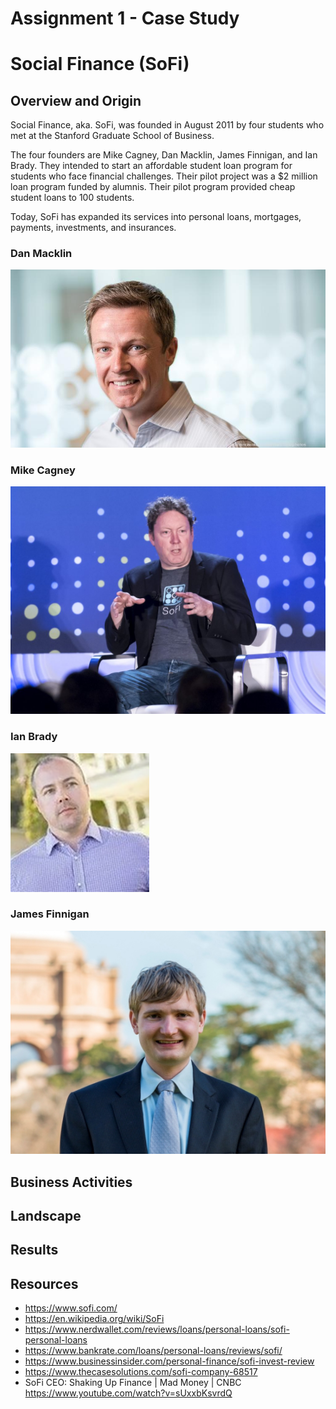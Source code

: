 # Assignment 1 - Case Study
# Social Finance (SoFi)

## Overview and Origin

Social Finance, aka. SoFi, was founded in August 2011 by four students who met at the Stanford Graduate School of Business.

The four founders are Mike Cagney, Dan Macklin, James Finnigan, and Ian Brady. They intended to start an affordable student loan program for students who face financial challenges. Their pilot project was a $2 million loan program funded by alumnis. Their pilot program provided cheap student loans to 100 students.

Today, SoFi has expanded its services into personal loans, mortgages, payments, investments, and insurances.

### Dan Macklin
![alt text](https://github.com/psanpitak/FinTech_Class/blob/main/Assignment1-Case_Study/danmacklin.jpg)

### Mike Cagney
![alt text](https://github.com/psanpitak/FinTech_Class/blob/main/Assignment1-Case_Study/mikecagney.jpg)

### Ian Brady
![alt text](https://github.com/psanpitak/FinTech_Class/blob/main/Assignment1-Case_Study/ianbrady.png)

### James Finnigan
![alt text](https://github.com/psanpitak/FinTech_Class/blob/main/Assignment1-Case_Study/jimfinnigan.jpg)


## Business Activities

## Landscape

## Results


## Resources
- https://www.sofi.com/
- https://en.wikipedia.org/wiki/SoFi
- https://www.nerdwallet.com/reviews/loans/personal-loans/sofi-personal-loans
- https://www.bankrate.com/loans/personal-loans/reviews/sofi/
- https://www.businessinsider.com/personal-finance/sofi-invest-review
- https://www.thecasesolutions.com/sofi-company-68517
- SoFi CEO: Shaking Up Finance | Mad Money | CNBC 
https://www.youtube.com/watch?v=sUxxbKsvrdQ 
